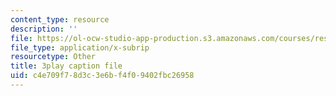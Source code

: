 ```yaml
---
content_type: resource
description: ''
file: https://ol-ocw-studio-app-production.s3.amazonaws.com/courses/res-18-005-highlights-of-calculus-spring-2010/c4e709f78d3c3e6bf4f09402fbc26958_UcWsDwg1XwM.srt
file_type: application/x-subrip
resourcetype: Other
title: 3play caption file
uid: c4e709f7-8d3c-3e6b-f4f0-9402fbc26958
---
```


